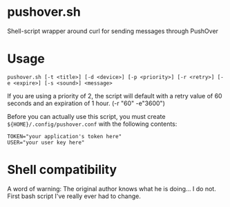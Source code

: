 pushover.sh
===========

Shell-script wrapper around curl for sending messages through PushOver

Usage
=====

    pushover.sh [-t <title>] [-d <device>] [-p <priority>] [-r <retry>] [-e <expire>] [-s <sound>] <message>
    
If you are using a priority of 2, the script will default with a retry value of 60 seconds and an expiration of 1 hour.  (-r "60" -e"3600")

Before you can actually use this script, you must create `${HOME}/.config/pushover.conf` with the following contents:

    TOKEN="your application's token here"
    USER="your user key here"


Shell compatibility
===================

A word of warning: The original author knows what he is doing... I do not.  First bash script I've really ever had to change.


